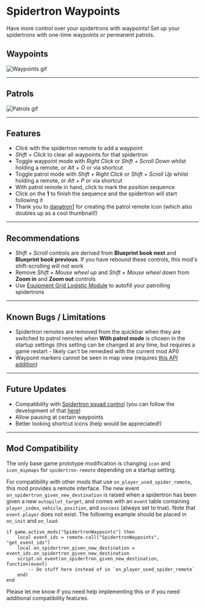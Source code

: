 Spidertron Waypoints
==================

Have more control over your spidertrons with waypoints! Set up your spidertrons with one-time waypoints or permanent patrols.

Waypoints
-----
![Waypoints gif](https://i.imgur.com/lSvtJP8.gif)

-----
Patrols
-----
![Patrols gif](https://i.imgur.com/leZ8QTK.gif)

-----
Features
-----

- *Click* with the spidertron remote to add a waypoint
- *Shift + Click* to clear all waypoints for that spidertron
- Toggle waypoint mode with *Right Click* or *Shift + Scroll Down* whilst holding a remote, or *Alt + O* or via shortcut
- Toggle patrol mode with *Shift + Right Click* or *Shift + Scroll Up* whilst holding a remote, or *Alt + P* or via shortcut
- With patrol remote in hand, click to mark the position sequence
- Click on the **1** to finish the sequence and the spidertron will start following it
- Thank you to [danatron1](https://www.reddit.com/r/factorio/comments/iitlvi/i_made_a_mod_that_allows_you_to_set_waypoints/g3dzt1h) for creating the patrol remote icon (which also doubles up as a cool thumbnail!)

-----
Recommendations
-----

- *Shift + Scroll* controls are derived from **Blueprint book next** and **Blueprint book previous**. If you have rebound these controls, this mod's shift-scrolling will not work
- Remove *Shift + Mouse wheel up* and *Shift + Mouse wheel down* from **Zoom in** and **Zoom out** controls
- Use [Equipment Grid Logistic Module](https://mods.factorio.com/mod/EquipmentGridLogisticModule) to autofill your patrolling spidertrons

-----
Known Bugs / Limitations
-----

- Spidertron remotes are removed from the quickbar when they are switched to patrol remotes when **With patrol mode** is chosen in the startup settings (this setting can be changed at any time, but requires a game restart - likely can't be remedied with the current mod API)
- Waypoint markers cannot be seen in map view (requires [this API addition](https://forums.factorio.com/viewtopic.php?f=28&t=76539&p=510027))


-----
Future Updates
-----

- Compatibility with [Spidertron squad control](https://mods.factorio.com/mod/Spider_Control) (you can follow the development of that [here](https://github.com/npc-strider/spidertron-squad-control/pull/1))
- Allow pausing at certain waypoints
- Better looking shortcut icons (help would be appreciated!)

-----
Mod Compatibility
-----

The only base game prototype modification is changing `icon` and `icon_mipmaps` for `spidertron-remote` depending on a startup setting.

For compatibility with other mods that use `on_player_used_spider_remote`, this mod provides a remote interface. The new event `on_spidertron_given_new_destination` is raised when a spidertron has been given a new `autopilot_target`, and comes with an `event` table containing `player_index`, `vehicle`, `position`, and `success` (always set to true). Note that `event.player` does not exist. The following example should be placed in `on_init` and `on_load`:

```
if game.active_mods["SpidertronWaypoints"] then
    local event_ids = remote.call("SpidertronWaypoints", "get_event_ids")
    local on_spidertron_given_new_destination = event_ids.on_spidertron_given_new_destination
    script.on_event(on_spidertron_given_new_destination, function(event)
        -- Do stuff here instead of in `on_player_used_spider_remote`
    end)
end
```

Please let me know if you need help implementing this or if you need additional compatibility features.